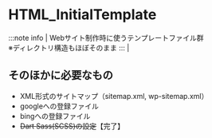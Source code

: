 # HTML_InitialTemplate

:::note info |
Webサイト制作時に使うテンプレートファイル群 \
※ディレクトリ構造もほぼそのまま
::: |

## そのほかに必要なもの

- XML形式のサイトマップ（sitemap.xml, wp-sitemap.xml）
- googleへの登録ファイル
- bingへの登録ファイル
- ~~Dart Sass(SCSS)の設定~~【完了】
